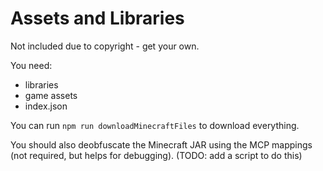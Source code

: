 # Assets and Libraries

Not included due to copyright - get your own.

You need:

-   libraries
-   game assets
-   index.json

You can run `npm run downloadMinecraftFiles` to download everything.

You should also deobfuscate the Minecraft JAR using the MCP mappings (not required, but helps for debugging). (TODO: add a script to do this)
